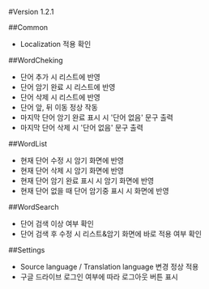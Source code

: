 #Version
1.2.1

##Common
- Localization 적용 확인

##WordCheking

- 단어 추가 시 리스트에 반영
- 단어 암기 완료 시 리스트에 반영
- 단어 삭제 시 리스트에 반영
- 단어 앞, 뒤 이동 정상 작동
- 마지막 단어 암기 완료 표시 시 '단어 없음' 문구 출력
- 마지막 단어 삭제 시 '단어 없음' 문구 출력 

##WordList

- 현재 단어 수정 시 암기 화면에 반영
- 현재 단어 삭제 시 암기 화면에 반영
- 현재 단어 암기 완료 표시 시 암기 화면에 반영
- 현재 단어 없을 때 단어 암기중 표시 시 화면에 반영

##WordSearch

- 단어 검색 이상 여부 확인
- 단어 검색 후 수정 시 리스트&암기 화면에 바로 적용 여부 확인

##Settings

- Source language / Translation language 변경 정상 적용
- 구글 드라이브 로그인 여부에 따라 로그아웃 버튼 표시
